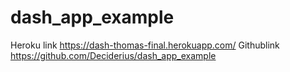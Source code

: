 # dash_app_example
Heroku link https://dash-thomas-final.herokuapp.com/ 
Githublink https://github.com/Deciderius/dash_app_example

